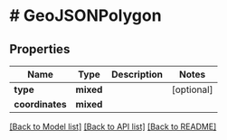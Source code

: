 # # GeoJSONPolygon

## Properties

Name | Type | Description | Notes
------------ | ------------- | ------------- | -------------
**type** | **mixed** |  | [optional]
**coordinates** | **mixed** |  |

[[Back to Model list]](../../README.md#models) [[Back to API list]](../../README.md#endpoints) [[Back to README]](../../README.md)
